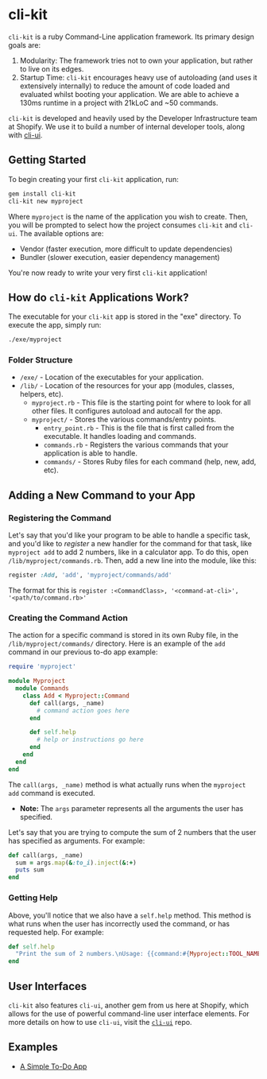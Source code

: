 # cli-kit

`cli-kit` is a ruby Command-Line application framework. Its primary design goals are:

1. Modularity: The framework tries not to own your application, but rather to live on its edges.
2. Startup Time: `cli-kit` encourages heavy use of autoloading (and uses it extensively internally)
   to reduce the amount of code loaded and evaluated whilst booting your application. We are able to
   achieve a 130ms runtime in a project with 21kLoC and ~50 commands.

`cli-kit` is developed and heavily used by the Developer Infrastructure team at Shopify. We use it
to build a number of internal developer tools, along with
[cli-ui](https://github.com/shopify/cli-ui).

## Getting Started

To begin creating your first `cli-kit` application, run:
```bash
gem install cli-kit
cli-kit new myproject
```

Where `myproject` is the name of the application you wish to create.  Then, you will be prompted to
select how the project consumes `cli-kit` and `cli-ui`.  The available options are:
- Vendor (faster execution, more difficult to update dependencies)
- Bundler (slower execution, easier dependency management)

You're now ready to write your very first `cli-kit` application!

## How do `cli-kit` Applications Work?

The executable for your `cli-kit` app is stored in the "exe" directory.  To execute the app, simply
run:
```bash
./exe/myproject
```

### Folder Structure
* `/exe/` - Location of the executables for your application.
* `/lib/` - Location of the resources for your app (modules, classes, helpers, etc).
    * `myproject.rb` - This file is the starting point for where to look for all other files. It
    configures autoload and autocall for the app.
    * `myproject/` - Stores the various commands/entry points.
        * `entry_point.rb` - This is the file that is first called from the executable. It handles 
        loading and commands.
        * `commands.rb` - Registers the various commands that your application is able to handle.
        * `commands/` - Stores Ruby files for each command (help, new, add, etc).

## Adding a New Command to your App

### Registering the Command

Let's say that you'd like your program to be able to handle a specific task, and you'd like to
_register_ a new handler for the command for that task, like `myproject add` to add 2 numbers, like
in a calculator app.
To do this, open `/lib/myproject/commands.rb`. Then, add a new line into the module, like this:
```ruby
register :Add, 'add', 'myproject/commands/add'
```

The format for this is `register :<CommandClass>, '<command-at-cli>', '<path/to/command.rb>'`

### Creating the Command Action

The action for a specific command is stored in its own Ruby file, in the `/lib/myproject/commands/`
directory.  Here is an example of the `add` command in our previous to-do app example:
```ruby
require 'myproject'

module Myproject
  module Commands
    class Add < Myproject::Command
      def call(args, _name)
        # command action goes here
      end

      def self.help
        # help or instructions go here
      end
    end
  end
end

```

The `call(args, _name)` method is what actually runs when the `myproject add` command is executed.

- **Note:** The `args` parameter represents all the arguments the user has specified.

Let's say that you are trying to compute the sum of 2 numbers that the user has specified as
arguments.  For example:
```ruby
def call(args, _name)
  sum = args.map(&:to_i).inject(&:+)
  puts sum
end
```

### Getting Help

Above, you'll notice that we also have a `self.help` method.  This method is what runs when the user
has incorrectly used the command, or has requested help.  For example:
```ruby
def self.help
  "Print the sum of 2 numbers.\nUsage: {{command:#{Myproject::TOOL_NAME} add}} 5 7"
end
```

## User Interfaces

`cli-kit` also features `cli-ui`, another gem from us here at Shopify, which allows for the use of
powerful command-line user interface elements. For more details on how to use `cli-ui`, visit the 
[`cli-ui`](https://github.com/Shopify/cli-ui) repo.

## Examples

- [A Simple To-Do App](https://github.com/Shopify/cli-kit-example)